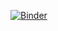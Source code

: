 [![Binder](https://mybinder.org/badge_logo.svg)](https://mybinder.org/v2/gh/mayssa25/diabetes/main?labpath=index.ipynb)